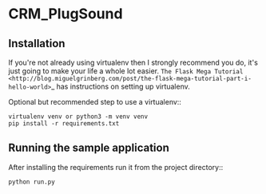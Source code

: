CRM_PlugSound
==============

Installation
------------

If you're not already using virtualenv then I strongly recommend you do, it's
just going to make your life a whole lot easier. `The Flask Mega Tutorial
<http://blog.miguelgrinberg.com/post/the-flask-mega-tutorial-part-i-hello-world>`_
has instructions on setting up virtualenv.

Optional but recommended step to use a virtualenv::

    virtualenv venv or python3 -m venv venv
    pip install -r requirements.txt

Running the sample application
------------------------------

After installing the requirements run it from the project directory::

    python run.py
